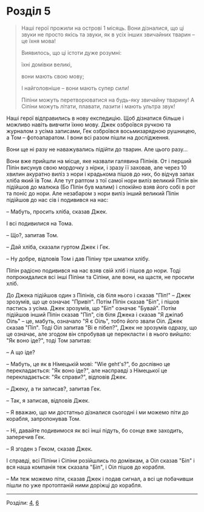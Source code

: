 # Розділ 5

>Наші герої прожили на острові 1 місяць.
> Вони дізналися, що ці звуки не просто якісь та звуки, як в усіх інших
> звичайних тварин – це їхня мова!
> 
> Виявилось, що ці істоти дуже розумні: 
> 
> їхні домівки великі,
> 
> вони мають свою мову;
> 
> І найголовніше – вони мають супер сили!
> 
> Піпіни можуть перетворюватися на будь-яку звичайну тварину!
> А Сіпіни можуть літати, плавати, лазити і мають ультра звук!

Наші герої відправились в нову експедицію. Щоб дізнатися більше і можливо
навіть вивчити їхню мову. Джек озброївся ручкою та журналом з усіма записами,
Гек озброївся восьмизарядною рушницею, а Том – фотоапаратом. І вони всі разом пішли на дослідження.

Вони ще ні разу не наважувались підійти до тварин. Але цього разу...

Вони вже прийшли на місце, яке назвали галявина Піпінів.
От і перший Піпін висунув свою мордочку з нірки, і зразу її заховав, але через 10 хвилин акуратно
виліз з нори і крадькома пішов до них, бо відчув запах хліба який їв Том. Але тут раптом з тої самої нори виліз
великий Піпін він підійшов до малюка (Бо Піпін був малим) і спокійно взяв його собі в рот та поніс до нори.
Але незабаром з нори виліз інший великий Піпін підійшов до нас сів і подивився на нас:

– Мабуть, просить хліба, сказав Джек.

І всі подивилися на Тома.

– Що?, запитав Том.

– Дай хліба, сказали гуртом Джек і Гек.

– Ну добре, відповів Том і дав Піпіну три шматки хлібу.

Піпін радісно подивився на нас взяв свій хліб і пішов до нори. Тоді попрокидалися всі інші Піпіни та Сіпіни,
але вони, на щастя, не просили хліб.

До Джека підійшов один з Піпінів, сів біля нього і сказав "Піп!" – Джек зрозумів, що це означає "Привіт".
Потім Піпін сказав "Біп", і пішов пастись з усіма. Джек зрозумів, що "Біп" означає "Бувай".
Потім підійшов інший Піпін сказав "Піп", сів біля Джека і сказав "Я джіпаб Оіль" – це, мабуть, означало "Я є Оіль",
тобто його звали Оіл. Джек сказав "Піп". Тоді Оіл запитав "Ві е пібеп?", Джек не зрозумів одразу, що це означає,
але згодом він спробував це перекласти і в нього вийшло: "Як воно іде?", тоді Том запитав:

– А що іде?

– Мабуть, це як в Німецькій мові: "Wie geht's?", бо дослівно це перекладається:
"Як воно іде?",
але насправді з Німецької це перекладається: "Як справи?", відповів Джек.

– Джеку, а ти записав?, запитав Гек.

– Так, я записав, відповів Джек.

– Я вважаю, що ми достатньо дізналися сьогодні і ми можемо піти до корабля, запропонував Том.

– Ні, давайте подивимося як всі інші підуть, бо сонце вже заходить, заперечив Гек.

– Я згоден з Геком, сказав Джек.

І справді, всі Піпіни і Сіпіни розійшлись по домівкам, а Оіл сказав "Біп" і вся наша компанія теж сказала "Біп",
і Оіл пішов до корабля.

– Ми теж можемо піти, сказав Джек і подав сигнал, а всі це побачивши пішли по уже протоптаній ними доріжці
до корабля.

----
Розділи:
[4](Розділ04.md),
[6](Розділ06.md)
